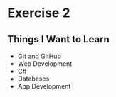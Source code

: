 # Exercise 2 
## Things I Want to Learn
- Git and GitHub 
- Web Development
- C# 
- Databases 
- App Development 